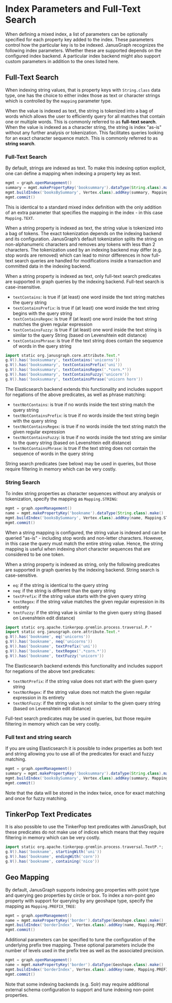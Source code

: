 # Index Parameters and Full-Text Search

When defining a mixed index, a list of parameters can be optionally
specified for each property key added to the index. These parameters
control how the particular key is to be indexed. JanusGraph recognizes
the following index parameters. Whether these are supported depends on
the configured index backend. A particular index backend might also
support custom parameters in addition to the ones listed here.

## Full-Text Search

When indexing string values, that is property keys with `String.class`
data type, one has the choice to either index those as text or character
strings which is controlled by the `mapping` parameter type.

When the value is indexed as text, the string is tokenized into a bag of
words which allows the user to efficiently query for all matches that
contain one or multiple words. This is commonly referred to as
**full-text search**. When the value is indexed as a character string,
the string is index "as-is" without any further analysis or
tokenization. This facilitates queries looking for an exact character
sequence match. This is commonly referred to as **string search**.

### Full-Text Search

By default, strings are indexed as text. To make this indexing option
explicit, one can define a mapping when indexing a property key as text.

```groovy
mgmt = graph.openManagement()
summary = mgmt.makePropertyKey('booksummary').dataType(String.class).make()
mgmt.buildIndex('booksBySummary', Vertex.class).addKey(summary, Mapping.TEXT.asParameter()).buildMixedIndex("search")
mgmt.commit()
```

This is identical to a standard mixed index definition with the only
addition of an extra parameter that specifies the mapping in the index -
in this case `Mapping.TEXT`.

When a string property is indexed as text, the string value is tokenized
into a bag of tokens. The exact tokenization depends on the indexing
backend and its configuration. JanusGraph’s default tokenization splits
the string on non-alphanumeric characters and removes any tokens with
less than 2 characters. The tokenization used by an indexing backend may
differ (e.g. stop words are removed) which can lead to minor differences
in how full-text search queries are handled for modifications inside a
transaction and committed data in the indexing backend.

When a string property is indexed as text, only full-text search
predicates are supported in graph queries by the indexing backend.
Full-text search is case-insensitive.

-   `textContains`: is true if (at least) one word inside the text
    string matches the query string
-   `textContainsPrefix`: is true if (at least) one word inside the text
    string begins with the query string
-   `textContainsRegex`: is true if (at least) one word inside the text
    string matches the given regular expression
-   `textContainsFuzzy`: is true if (at least) one word inside the text
    string is similar to the query String (based on Levenshtein edit
    distance)
-   `textContainsPhrase`: is true if the text string does contain the sequence of words in the query string

```groovy
import static org.janusgraph.core.attribute.Text.*
g.V().has('booksummary', textContains('unicorns'))
g.V().has('booksummary', textContainsPrefix('uni'))
g.V().has('booksummary', textContainsRegex('.*corn.*'))
g.V().has('booksummary', textContainsFuzzy('unicorn'))
g.V().has('booksummary', textContainsPhrase('unicorn horn'))
```

The Elasticsearch backend extends this functionality and includes support for negations
of the above predicates, as well as phrase matching:

- `textNotContains`: is true if no words inside the text string match the query string
- `textNotContainsPrefix`: is true if no words inside the text string begin with the query string
- `textNotContainsRegex`: is true if no words inside the text string match the given regular expression
- `textNotContainsFuzzy`:  is true if no words inside the text string are similar to the query string (based on Levenshtein edit distance)
- `textNotContainsPhrase`:  is true if the text string does not contain the sequence of words in the query string

String search predicates (see below) may be used in queries, but those
require filtering in memory which can be very costly.

### String Search

To index string properties as character sequences without any analysis
or tokenization, specify the mapping as `Mapping.STRING`:

```groovy
mgmt = graph.openManagement()
name = mgmt.makePropertyKey('bookname').dataType(String.class).make()
mgmt.buildIndex('booksBySummary', Vertex.class).addKey(name, Mapping.STRING.asParameter()).buildMixedIndex("search")
mgmt.commit()
```

When a string mapping is configured, the string value is indexed and can
be queried "as-is" - including stop words and non-letter characters.
However, in this case the query must match the entire string value.
Hence, the string mapping is useful when indexing short character
sequences that are considered to be one token.

When a string property is indexed as string, only the following
predicates are supported in graph queries by the indexing backend.
String search is case-sensitive.

-   `eq`: if the string is identical to the query string
-   `neq`: if the string is different than the query string
-   `textPrefix`: if the string value starts with the given query string
-   `textRegex`: if the string value matches the given regular
    expression in its entirety
-   `textFuzzy`: if the string value is similar to the given query
    string (based on Levenshtein edit distance)

```groovy
import static org.apache.tinkerpop.gremlin.process.traversal.P.*
import static org.janusgraph.core.attribute.Text.*
g.V().has('bookname', eq('unicorns'))
g.V().has('bookname', neq('unicorns'))
g.V().has('bookname', textPrefix('uni'))
g.V().has('bookname', textRegex('.*corn.*'))
g.V().has('bookname', textFuzzy('unicorn'))
```

The Elasticsearch backend extends this functionality and includes support for negations
of the above text predicates:

- `textNotPrefix`: if the string value does not start with the given query string
- `textNotRegex`: if the string value does not match the given regular expression in its entirety
- `textNotFuzzy`: if the string value is not similar to the given query string (based on Levenshtein edit distance)

Full-text search predicates may be used in queries, but those require
filtering in memory which can be very costly.

### Full text and string search

If you are using Elasticsearch it is possible to index properties as
both text and string allowing you to use all of the predicates for exact
and fuzzy matching.

```groovy
mgmt = graph.openManagement()
summary = mgmt.makePropertyKey('booksummary').dataType(String.class).make()
mgmt.buildIndex('booksBySummary', Vertex.class).addKey(summary, Mapping.TEXTSTRING.asParameter()).buildMixedIndex("search")
mgmt.commit()
```

Note that the data will be stored in the index twice, once for exact
matching and once for fuzzy matching.

## TinkerPop Text Predicates

It is also possible to use the TinkerPop text predicates with JanusGraph, but these predicates do not make use of
indices which means that they require filtering in memory which can be very costly.

```groovy
import static org.apache.tinkerpop.gremlin.process.traversal.TextP.*;
g.V().has('bookname', startingWith('uni'))
g.V().has('bookname', endingWith('corn'))
g.V().has('bookname', containing('nico'))
```

## Geo Mapping

By default, JanusGraph supports indexing geo properties with point type
and querying geo properties by circle or box. To index a non-point geo
property with support for querying by any geoshape type, specify the
mapping as `Mapping.PREFIX_TREE`:

```groovy
mgmt = graph.openManagement()
name = mgmt.makePropertyKey('border').dataType(Geoshape.class).make()
mgmt.buildIndex('borderIndex', Vertex.class).addKey(name, Mapping.PREFIX_TREE.asParameter()).buildMixedIndex("search")
mgmt.commit()
```

Additional parameters can be specified to tune the configuration of the
underlying prefix tree mapping. These optional parameters include the
number of levels used in the prefix tree as well as the associated
precision.

```groovy
mgmt = graph.openManagement()
name = mgmt.makePropertyKey('border').dataType(Geoshape.class).make()
mgmt.buildIndex('borderIndex', Vertex.class).addKey(name, Mapping.PREFIX_TREE.asParameter(), Parameter.of("index-geo-max-levels", 18), Parameter.of("index-geo-dist-error-pct", 0.0125)).buildMixedIndex("search")
mgmt.commit()
```

Note that some indexing backends (e.g. Solr) may require additional
external schema configuration to support and tune indexing non-point
properties.
